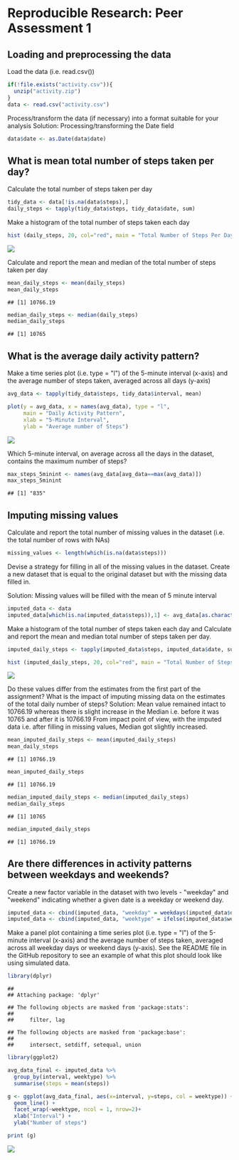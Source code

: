 # Reproducible Research: Peer Assessment 1


## Loading and preprocessing the data

Load the data (i.e. read.csv())

```r
if(!file.exists("activity.csv")){
  unzip("activity.zip")
}
data <- read.csv("activity.csv")
```

Process/transform the data (if necessary) into a format suitable for your analysis
Solution: Processing/transforming the Date field

```r
data$date <- as.Date(data$date)
```


## What is mean total number of steps taken per day?

Calculate the total number of steps taken per day

```r
tidy_data <- data[!is.na(data$steps),]
daily_steps <- tapply(tidy_data$steps, tidy_data$date, sum)
```

Make a histogram of the total number of steps taken each day

```r
hist (daily_steps, 20, col="red", main = "Total Number of Steps Per Day", xlab = "Daily Steps")
```

![](PA1_template_files/figure-html/unnamed-chunk-4-1.png)

Calculate and report the mean and median of the total number of steps taken per day

```r
mean_daily_steps <- mean(daily_steps)
mean_daily_steps
```

```
## [1] 10766.19
```

```r
median_daily_steps <- median(daily_steps)
median_daily_steps
```

```
## [1] 10765
```


## What is the average daily activity pattern?

Make a time series plot (i.e. type = "l") of the 5-minute interval (x-axis) and the average number of steps taken, averaged across all days (y-axis)

```r
avg_data <- tapply(tidy_data$steps, tidy_data$interval, mean)

plot(y = avg_data, x = names(avg_data), type = "l", 
     main = "Daily Activity Pattern", 
     xlab = "5-Minute Interval", 
     ylab = "Average number of Steps")
```

![](PA1_template_files/figure-html/unnamed-chunk-6-1.png)

Which 5-minute interval, on average across all the days in the dataset, contains the maximum number of steps?

```r
max_steps_5minint <- names(avg_data[avg_data==max(avg_data)]) 
max_steps_5minint
```

```
## [1] "835"
```

## Imputing missing values

Calculate and report the total number of missing values in the dataset (i.e. the total number of rows with NAs)

```r
missing_values <- length(which(is.na(data$steps)))
```

Devise a strategy for filling in all of the missing values in the dataset.
Create a new dataset that is equal to the original dataset but with the missing data filled in.

Solution: Missing values will be filled with the mean of 5 minute interval

```r
imputed_data <- data
imputed_data[which(is.na(imputed_data$steps)),1] <- avg_data[as.character(imputed_data[which(is.na(imputed_data$steps)),3])]
```

Make a histogram of the total number of steps taken each day and Calculate and report the mean and median total number of steps taken per day.  

```r
imputed_daily_steps <- tapply(imputed_data$steps, imputed_data$date, sum)

hist (imputed_daily_steps, 20, col="red", main = "Total Number of Steps Per Day (Imputed)", xlab = "Daily Steps (Imputed)")
```

![](PA1_template_files/figure-html/unnamed-chunk-10-1.png)

Do these values differ from the estimates from the first part of the assignment? What is the impact of imputing missing data on the estimates of the total daily number of steps?
Solution: Mean value remained intact to 10766.19 whereas there is slight increase in the Median i.e. before it was 10765 and after it is 10766.19
From impact point of view, with the imputed data i.e. after filling in missing values, Median got slightly increased. 

```r
mean_imputed_daily_steps <- mean(imputed_daily_steps)
mean_daily_steps
```

```
## [1] 10766.19
```

```r
mean_imputed_daily_steps
```

```
## [1] 10766.19
```

```r
median_imputed_daily_steps <- median(imputed_daily_steps)
median_daily_steps
```

```
## [1] 10765
```

```r
median_imputed_daily_steps
```

```
## [1] 10766.19
```

## Are there differences in activity patterns between weekdays and weekends?

Create a new factor variable in the dataset with two levels - "weekday" and "weekend" indicating whether a given date is a weekday or weekend day.

```r
imputed_data <- cbind(imputed_data, "weekday" = weekdays(imputed_data$date))
imputed_data <- cbind(imputed_data, "weektype" = ifelse(imputed_data$weekday == "Saturday" | imputed_data$weekday == "Sunday", "weekend", "weekday"))
```

Make a panel plot containing a time series plot (i.e. type = "l") of the 5-minute interval (x-axis) and the average number of steps taken, averaged across all weekday days or weekend days (y-axis). See the README file in the GitHub repository to see an example of what this plot should look like using simulated data.


```r
library(dplyr)
```

```
## 
## Attaching package: 'dplyr'
```

```
## The following objects are masked from 'package:stats':
## 
##     filter, lag
```

```
## The following objects are masked from 'package:base':
## 
##     intersect, setdiff, setequal, union
```

```r
library(ggplot2)

avg_data_final <- imputed_data %>%
  group_by(interval, weektype) %>%
  summarise(steps = mean(steps))

g <- ggplot(avg_data_final, aes(x=interval, y=steps, col = weektype)) + 
  geom_line() + 
  facet_wrap(~weektype, ncol = 1, nrow=2)+
  xlab("Interval") + 
  ylab("Number of steps")

print (g)
```

![](PA1_template_files/figure-html/unnamed-chunk-13-1.png)

